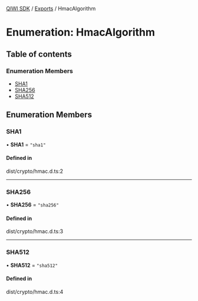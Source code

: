 [QIWI SDK](../README.md) / [Exports](../modules.md) / HmacAlgorithm

# Enumeration: HmacAlgorithm

## Table of contents

### Enumeration Members

- [SHA1](HmacAlgorithm.md#sha1)
- [SHA256](HmacAlgorithm.md#sha256)
- [SHA512](HmacAlgorithm.md#sha512)

## Enumeration Members

### SHA1

• **SHA1** = ``"sha1"``

#### Defined in

dist/crypto/hmac.d.ts:2

___

### SHA256

• **SHA256** = ``"sha256"``

#### Defined in

dist/crypto/hmac.d.ts:3

___

### SHA512

• **SHA512** = ``"sha512"``

#### Defined in

dist/crypto/hmac.d.ts:4
